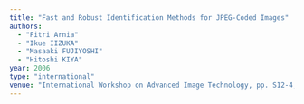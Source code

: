 ```yaml
---
title: "Fast and Robust Identification Methods for JPEG-Coded Images"
authors:
  - "Fitri Arnia"
  - "Ikue IIZUKA"
  - "Masaaki FUJIYOSHI"
  - "Hitoshi KIYA"
year: 2006
type: "international"
venue: "International Workshop on Advanced Image Technology, pp. S12-4, Okinawa, Japan, 2006-01-10."
---
```

